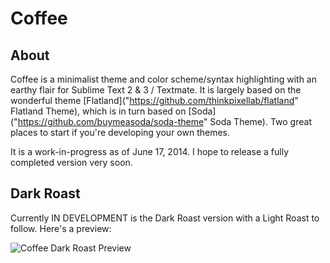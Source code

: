 # Coffee

## About

Coffee is a minimalist theme and color scheme/syntax highlighting with an earthy flair for Sublime Text 2 & 3 /  Textmate. It is largely based on the wonderful theme [Flatland]("https://github.com/thinkpixellab/flatland" Flatland Theme), which is in turn based on [Soda]("https://github.com/buymeasoda/soda-theme" Soda Theme). Two great places to start if you're developing your own themes.

It is a work-in-progress as of June 17, 2014. I hope to release a fully completed version very soon.

## Dark Roast

Currently IN DEVELOPMENT is the Dark Roast version with a Light Roast to follow. Here's a preview:

![Coffee Dark Roast Preview](https://raw.github.com/Toddses/coffee/screenshot.png)